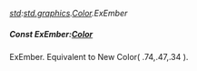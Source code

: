 _[std](../../modules/std/std-module.md):[std.graphics](../../modules/std/std-graphics.md).[Color](../../modules/std/std-graphics-color.md).ExEmber_
##### Const ExEmber:[Color](../../modules/std/std-graphics-color.md)
ExEmber. Equivalent to New Color( .74,.47,.34 ).

